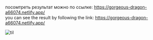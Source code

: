  посомтреть результат можно по ссылке: https://gorgeous-dragon-a66074.netlify.app/ \
you can see the result by following the link: https://gorgeous-dragon-a66074.netlify.app/


![til](./Untitled-video-Made-with-Clipchamp.gif)
